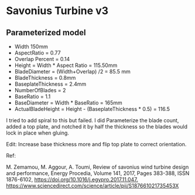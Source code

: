 # Savonius Turbine v3

## Parameterized model

* Width 150mm
* AspectRatio = 0.77
* Overlap Percent = 0.14
* Height = Width * Aspect Ratio = 115.50mm 
* BladeDiameter = (Width+Overlap) /2 = 85.5 mm
* BladeThickness = 0.8mm
* BaseplateThickness = 2.4mm
* NumberOfBlades = 2
* BaseRatio = 1.1
* BaseDiameter = Width * BaseRatio = 165mm
* ActualBladeHeight = Height - (BaseplateThickness * 0.5) = 116.5

I tried to add spiral to this but failed.  I did Parameterize the blade count, added a top plate, and notched it by half the thickness so the blades would lock in place when gluing.

Edit: Increase base thickness more and flip top plate to correct orientation.

Ref:

M. Zemamou, M. Aggour, A. Toumi,
Review of savonius wind turbine design and performance,
Energy Procedia,
Volume 141,
2017,
Pages 383-388,
ISSN 1876-6102,
<https://doi.org/10.1016/j.egypro.2017.11.047.>
<https://www.sciencedirect.com/science/article/pii/S187661021735453X>
